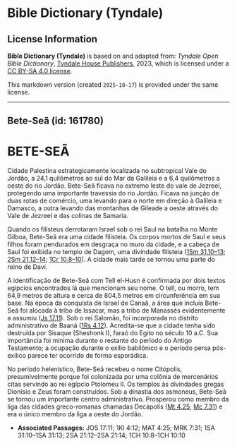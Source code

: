 # Bible Dictionary (Tyndale)

## License Information

**Bible Dictionary (Tyndale)** is based on and adapted from: _Tyndale Open Bible Dictionary_, [Tyndale House Publishers](https://tyndaleopenresources.com/), 2023, which is licensed under a [CC BY-SA 4.0 license](https://creativecommons.org/licenses/by-sa/4.0/legalcode.en).

This markdown version (created `2025-10-17`) is provided under the same license.



--------------------------------

## Bete-Seã (id: 161780)

BETE\-SEÃ
=========

Cidade Palestina estrategicamente localizada no subtropical Vale do Jordão, a 24,1 quilômetros ao sul do Mar da Galileia e a 6,4 quilômetros a oeste do rio Jordão. Bete\-Seã ficava no extremo leste do vale de Jezreel, protegendo uma importante travessia do rio Jordão. Ficava na junção de duas rotas de comércio, uma levando para o norte em direção à Galileia e Damasco, a outra levando das montanhas de Gileade a oeste através do Vale de Jezreel e das colinas de Samaria.

Quando os filisteus derrotaram Israel sob o rei Saul na batalha no Monte Gilboa, Bete\-Seã era uma cidade filisteia. Os corpos mortos de Saul e seus filhos foram pendurados em desgraça no muro da cidade, e a cabeça de Saul foi exibida no templo de Dagom, uma divindade filisteia ([1Sm 31\.10–13](https://ref.ly/1Sam31:10-1Sam31:13); [2Sm 21\.12–14](https://ref.ly/2Sam21:12-2Sam21:14); [1Cr 10\.8–10](https://ref.ly/1Chr10:8-1Chr10:10)). A cidade mais tarde se tornou uma parte do reino de Davi.

A identificação de Bete\-Seã com Tell el\-Husn é confirmada por dois textos egípcios encontrados lá que mencionam seu nome. O tell, ou morro, tem 64,9 metros de altura e cerca de 804,5 metros em circunferência em sua base. Na época da conquista de Israel de Canaã, a área que incluía Bete\-Seã foi alocada à tribo de Issacar, mas a tribo de Manassés evidentemente a assumiu ([Js 17\.11](https://ref.ly/Josh17:11)). Sob o rei Salomão, foi incorporada no distrito administrativo de Baaná ([1Rs 4\.12](https://ref.ly/1Kgs4:12)). Acredita\-se que a cidade tenha sido destruída por Sisaque (Sheshonk I), faraó do Egito no século 10 a.C. Sua importância foi mínima durante o restante do período do Antigo Testamento; a ocupação durante o exílio babilônico e o período persa pós\-exílico parece ter ocorrido de forma esporádica.

No período helenístico, Bete\-Seã recebeu o nome Citópolis, presumivelmente porque foi colonizada por uma colônia de mercenários citas servindo ao rei egípcio Ptolomeu II. Os templos às divindades gregas Dionísio e Zeus foram construídos. Sob a dinastia dos asmoneus, Bete\-Seã se tornou um importante centro administrativo. Prosperou como membro da liga das cidades greco\-romanas chamadas Decápolis ([Mt 4\.25](https://ref.ly/Matt4:25); [Mc 7\.31](https://ref.ly/Mark7:31)) e era o único membro da liga a oeste do Jordão.

* **Associated Passages:** JOS 17:11; 1KI 4:12; MAT 4:25; MRK 7:31; 1SA 31:10–1SA 31:13; 2SA 21:12–2SA 21:14; 1CH 10:8–1CH 10:10

